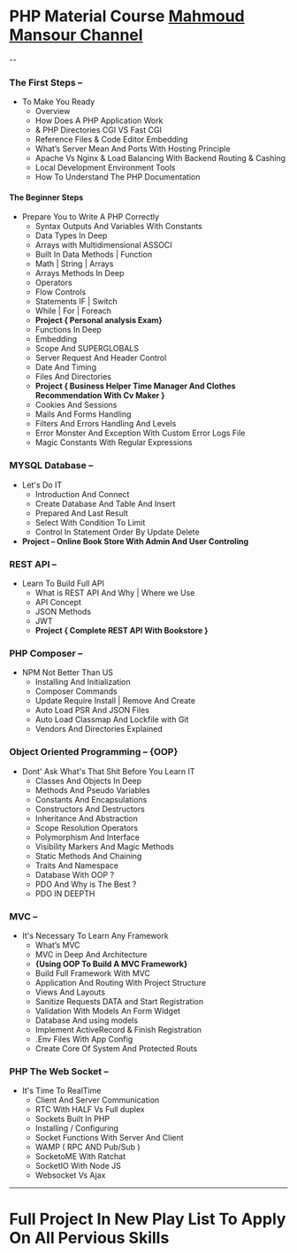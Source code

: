 
# PHP Material Course  [Mahmoud Mansour Channel](https://www.youtube.com/c/MahmoudMansourSec/)
--
### The First Steps – 

- To Make You Ready
    -   Overview 
    -	How Does A PHP Application Work
    -	& PHP  Directories CGI VS Fast CGI
    -	Reference Files & Code Editor Embedding  	 
    -	What’s Server Mean And Ports  With Hosting  Principle
    -	Apache Vs Nginx & Load Balancing  With Backend Routing & Cashing
    -	Local Development Environment Tools
    -	How To Understand The PHP Documentation

 ####	The Beginner Steps 
 
- Prepare You to Write A PHP Correctly  
    -	Syntax Outputs And Variables With Constants
    -	Data Types In Deep
    -	Arrays with Multidimensional ASSOCI
    -	Built In Data Methods | Function
    -	Math | String | Arrays 
    -	Arrays Methods In Deep
    -	Operators 
    -	Flow Controls 
    -	Statements IF | Switch 
    -	While | For | Foreach 
    -	**Project {  Personal analysis Exam}**
    -	Functions In Deep
    -	Embedding 
    -	Scope And SUPERGLOBALS 
    -	Server Request And Header Control  
    -	Date And Timing 
    -	Files And Directories 
    -	**Project { Business Helper Time Manager And Clothes Recommendation With Cv Maker }**
    -	Cookies And Sessions 
    -	Mails And Forms Handling 
    -	Filters And Errors Handling And Levels
    -	Error Monster And Exception With Custom Error Logs File 
    -	Magic Constants With Regular Expressions 
    
### MYSQL Database – 

- Let's Do IT
    -	Introduction And Connect
    -	Create Database And Table And Insert 
    -	Prepared And Last Result 
    -	Select With Condition To Limit
    -	Control In Statement Order By Update Delete
-	**Project – Online Book Store With Admin And User Controling**

###	REST API – 

- Learn To Build Full API
    -	What is REST API And Why | Where we Use
    -	API Concept 
    -	JSON Methods 
    -	JWT 
    -	**Project { Complete REST API With Bookstore }**
### PHP Composer  – 

- NPM Not Better Than US 
    -	Installing And Initialization 
    -	Composer Commands 
    -	Update Require Install | Remove And Create 
    -	Auto Load PSR And JSON Files
    -	Auto Load Classmap And Lockfile with Git
    -	Vendors And Directories Explained 
    
### Object Oriented Programming – {OOP}

- Dont' Ask What's That Shit Before You Learn IT
    -	Classes And Objects In Deep
    -	Methods And Pseudo Variables
    -	Constants And Encapsulations 
    -	Constructors And Destructors
    -	Inheritance And Abstraction
    -	Scope Resolution Operators
    -	Polymorphism And Interface
    -	Visibility Markers And Magic Methods
    -	Static Methods And Chaining 
    -	Traits And Namespace
    -	Database With OOP ?
    -	PDO And Why is The Best ?
    - PDO IN DEEPTH
    
###	MVC –

- It's Necessary To Learn Any Framework
    -	What’s MVC 
    -	MVC in Deep And Architecture
    -	**{Using OOP To Build A MVC Framework}**
    -	Build Full Framework With MVC
    -	Application And Routing With Project Structure
    -	Views And Layouts
    -	Sanitize Requests DATA and Start Registration
    -	Validation With Models An Form Widget
    -	Database And using models 
    -	Implement ActiveRecord & Finish Registration
    -	.Env Files With App Config
    -	Create Core Of System And Protected Routs 
    
### PHP The Web Socket – 

- It's Time To RealTime
    -	Client And Server Communication  
    -	RTC With HALF Vs Full duplex
    -	Sockets Built In PHP
    -	Installing / Configuring 
    -	Socket Functions With Server And Client
    -	WAMP ( RPC AND Pub/Sub )
    -	SocketoME With Ratchat
    -	SocketIO With Node JS
    -	Websocket Vs Ajax  
 ---

# Full Project In New Play List To Apply On All Pervious Skills




